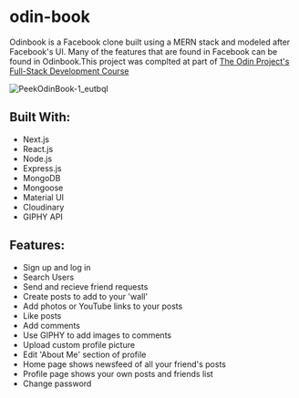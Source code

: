 # odin-book

Odinbook is a Facebook clone built using a MERN stack and modeled after Facebook's UI. Many of the features that are found in Facebook can be found in Odinbook.This project was complted at part of [The Odin Project's Full-Stack Development Course](https://www.theodinproject.com/paths/full-stack-javascript/courses/nodejs)

![PeekOdinBook-1_eutbql](https://user-images.githubusercontent.com/59514779/207975340-221c8dba-f655-4b3e-9e78-abbab0b0dd32.gif)

## Built With:
* Next.js
* React.js
* Node.js
* Express.js
* MongoDB
* Mongoose
* Material UI
* Cloudinary
* GIPHY API

## Features:
* Sign up and log in
* Search Users
* Send and recieve friend requests
* Create posts to add to your 'wall'
* Add photos or YouTube links to your posts
* Like posts
* Add comments
* Use GIPHY to add images to comments
* Upload custom profile picture
* Edit 'About Me' section of profile
* Home page shows newsfeed of all your friend's posts
* Profile page shows your own posts and friends list
* Change password
